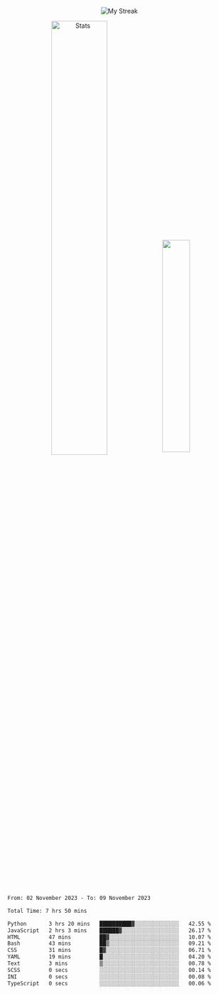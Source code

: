 <p align="center">
<picture>
  <source media="(prefers-color-scheme: dark)" srcset="http://github-readme-streak-stats.herokuapp.com?user=semolik&theme=dark&hide_border=true&background=DD272700">
  <img alt="My Streak" src="http://github-readme-streak-stats.herokuapp.com?user=semolik&hide_border=true">
</picture>
</p>
<div align="center">
  <picture>
    <source media="(prefers-color-scheme: dark)" srcset="https://github-readme-stats.vercel.app/api?username=semolik&show_icons=true&bg_color=DD272700&hide_border=true&theme=dark">
        <img alt="Stats" src="https://github-readme-stats.vercel.app/api?username=semolik&show_icons=true&bg_color=DD272700&hide_border=true" width="50%" >
  </picture>
  <sup>
  <picture>
  <source media="(prefers-color-scheme: dark)" srcset="https://github-readme-stats.vercel.app/api/top-langs/?username=semolik&layout=compact&hide_border=true&bg_color=DD272700&theme=dark">
  <img src="https://github-readme-stats.vercel.app/api/top-langs/?username=semolik&layout=compact&hide_border=true" width="35%" />
  </picture>
  </sup>
</div>
<!--START_SECTION:waka-->

```txt
From: 02 November 2023 - To: 09 November 2023

Total Time: 7 hrs 50 mins

Python       3 hrs 20 mins   ██████████▓░░░░░░░░░░░░░░   42.55 %
JavaScript   2 hrs 3 mins    ██████▓░░░░░░░░░░░░░░░░░░   26.17 %
HTML         47 mins         ██▓░░░░░░░░░░░░░░░░░░░░░░   10.07 %
Bash         43 mins         ██▒░░░░░░░░░░░░░░░░░░░░░░   09.21 %
CSS          31 mins         █▓░░░░░░░░░░░░░░░░░░░░░░░   06.71 %
YAML         19 mins         █░░░░░░░░░░░░░░░░░░░░░░░░   04.20 %
Text         3 mins          ▒░░░░░░░░░░░░░░░░░░░░░░░░   00.78 %
SCSS         0 secs          ░░░░░░░░░░░░░░░░░░░░░░░░░   00.14 %
INI          0 secs          ░░░░░░░░░░░░░░░░░░░░░░░░░   00.08 %
TypeScript   0 secs          ░░░░░░░░░░░░░░░░░░░░░░░░░   00.06 %
```

<!--END_SECTION:waka-->

